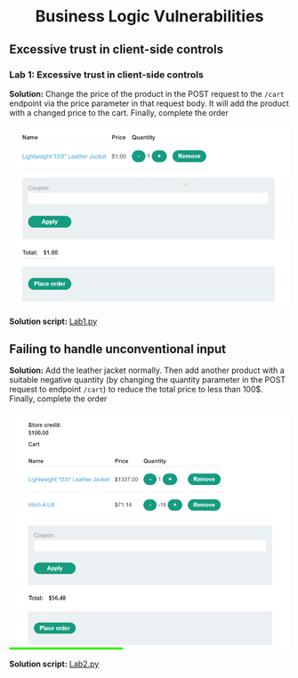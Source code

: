 <div align='center'>

# **Business Logic Vulnerabilities**

</div>

## **Excessive trust in client-side controls**

### **Lab 1: Excessive trust in client-side controls**

**Solution:** Change the price of the product in the POST request to the `/cart` endpoint via the price parameter in that request body. It will add the product with a changed price to the cart. Finally, complete the order

![Sol](./img/lab1.png)

**Solution script:** [Lab1.py](./Lab1.py)

## **Failing to handle unconventional input**

**Solution:** Add the leather jacket normally. Then add another product with a suitable negative quantity (by changing the quantity parameter in the POST request to endpoint `/cart`) to reduce the total price to less than 100$. Finally, complete the order

![Sol](./img/lab2.png)

**Solution script:** [Lab2.py](./Lab2.py)